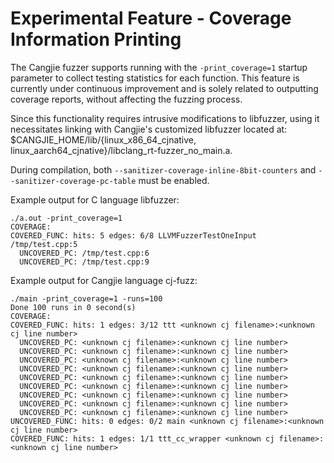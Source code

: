 # Experimental Feature - Coverage Information Printing

The Cangjie fuzzer supports running with the `-print_coverage=1` startup parameter to collect testing statistics for each function. This feature is currently under continuous improvement and is solely related to outputting coverage reports, without affecting the fuzzing process.

Since this functionality requires intrusive modifications to libfuzzer, using it necessitates linking with Cangjie's customized libfuzzer located at: $CANGJIE_HOME/lib/{linux_x86_64_cjnative, linux_aarch64_cjnative}/libclang_rt-fuzzer_no_main.a.

During compilation, both `--sanitizer-coverage-inline-8bit-counters` and `--sanitizer-coverage-pc-table` must be enabled.

Example output for C language libfuzzer:

```text
./a.out -print_coverage=1
COVERAGE:
COVERED_FUNC: hits: 5 edges: 6/8 LLVMFuzzerTestOneInput /tmp/test.cpp:5
  UNCOVERED_PC: /tmp/test.cpp:6
  UNCOVERED_PC: /tmp/test.cpp:9
```

Example output for Cangjie language cj-fuzz:

```text
./main -print_coverage=1 -runs=100
Done 100 runs in 0 second(s)
COVERAGE:
COVERED_FUNC: hits: 1 edges: 3/12 ttt <unknown cj filename>:<unknown cj line number>
  UNCOVERED_PC: <unknown cj filename>:<unknown cj line number>
  UNCOVERED_PC: <unknown cj filename>:<unknown cj line number>
  UNCOVERED_PC: <unknown cj filename>:<unknown cj line number>
  UNCOVERED_PC: <unknown cj filename>:<unknown cj line number>
  UNCOVERED_PC: <unknown cj filename>:<unknown cj line number>
  UNCOVERED_PC: <unknown cj filename>:<unknown cj line number>
  UNCOVERED_PC: <unknown cj filename>:<unknown cj line number>
  UNCOVERED_PC: <unknown cj filename>:<unknown cj line number>
  UNCOVERED_PC: <unknown cj filename>:<unknown cj line number>
UNCOVERED_FUNC: hits: 0 edges: 0/2 main <unknown cj filename>:<unknown cj line number>
COVERED_FUNC: hits: 1 edges: 1/1 ttt_cc_wrapper <unknown cj filename>:<unknown cj line number>
```